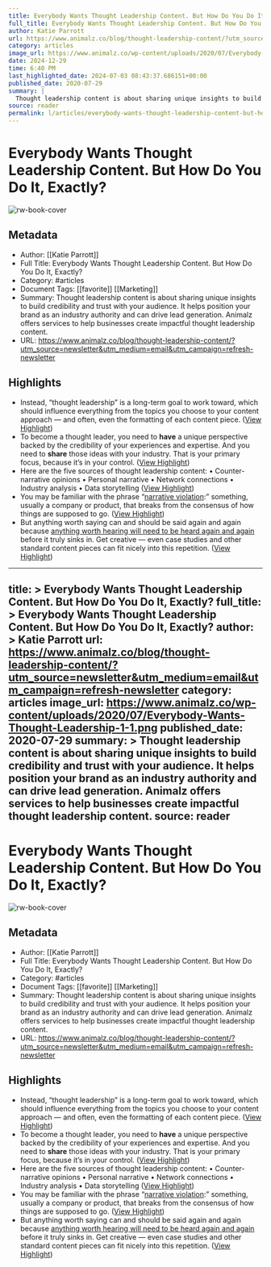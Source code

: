 ```yaml
---
title: Everybody Wants Thought Leadership Content. But How Do You Do It, Exactly?
full_title: Everybody Wants Thought Leadership Content. But How Do You Do It, Exactly?
author: Katie Parrott
url: https://www.animalz.co/blog/thought-leadership-content/?utm_source=newsletter&utm_medium=email&utm_campaign=refresh-newsletter
category: articles
image_url: https://www.animalz.co/wp-content/uploads/2020/07/Everybody-Wants-Thought-Leadership-1-1.png
date: 2024-12-29
time: 6:40 PM
last_highlighted_date: 2024-07-03 08:43:37.686151+00:00
published_date: 2020-07-29
summary: |
  Thought leadership content is about sharing unique insights to build credibility and trust with your audience. It helps position your brand as an industry authority and can drive lead generation. Animalz offers services to help businesses create impactful thought leadership content.
source: reader
permalink: l/articles/everybody-wants-thought-leadership-content-but-how-do-you-do-it-exactly
---
```

# Everybody Wants Thought Leadership Content. But How Do You Do It, Exactly?

![rw-book-cover](https://www.animalz.co/wp-content/uploads/2020/07/Everybody-Wants-Thought-Leadership-1-1.png)

## Metadata
- Author: [[Katie Parrott]]
- Full Title: Everybody Wants Thought Leadership Content. But How Do You Do It, Exactly?
- Category: #articles
- Document Tags: [[favorite]] [[Marketing]] 
- Summary: Thought leadership content is about sharing unique insights to build credibility and trust with your audience. It helps position your brand as an industry authority and can drive lead generation. Animalz offers services to help businesses create impactful thought leadership content.
- URL: https://www.animalz.co/blog/thought-leadership-content/?utm_source=newsletter&utm_medium=email&utm_campaign=refresh-newsletter

## Highlights
- Instead, “thought leadership” is a long-term goal to work toward, which should influence everything from the topics you choose to your content approach — and often, even the formatting of each content piece. ([View Highlight](https://read.readwise.io/read/01j1vw0twhnqc4snt1rbtksn9v))
- To become a thought leader, you need to **have** a unique perspective backed by the credibility of your experiences and expertise. And you need to **share** those ideas with your industry. That is your primary focus, because it’s in your control. ([View Highlight](https://read.readwise.io/read/01j1vw1vms3xe2ejee70vvar3j))
- Here are the five sources of thought leadership content:
  • Counter-narrative opinions
  • Personal narrative
  • Network connections
  • Industry analysis
  • Data storytelling ([View Highlight](https://read.readwise.io/read/01j1vw3ehebmm8pwmj7qbzyckf))
- You may be familiar with the phrase “[narrative violation](https://www.nytimes.com/2019/11/26/style/narrative-violation-venture-capital-tech.html):” something, usually a company or product, that breaks from the consensus of how things are supposed to go. ([View Highlight](https://read.readwise.io/read/01j1vw42ce3kfa1xypstypxhtp))
- But anything worth saying can and should be said again and again because [anything worth hearing will need to be heard again and again](https://www.animalz.co/blog/auteur-theory/) before it truly sinks in. Get creative — even case studies and other standard content pieces can fit nicely into this repetition. ([View Highlight](https://read.readwise.io/read/01j1vw6xxzwdeam7m0mnn08j02))


---
title: >
  Everybody Wants Thought Leadership Content. But How Do You Do It, Exactly?
full_title: >
  Everybody Wants Thought Leadership Content. But How Do You Do It, Exactly?
author: >
  Katie Parrott
url: https://www.animalz.co/blog/thought-leadership-content/?utm_source=newsletter&utm_medium=email&utm_campaign=refresh-newsletter
category: articles
image_url: https://www.animalz.co/wp-content/uploads/2020/07/Everybody-Wants-Thought-Leadership-1-1.png
published_date: 2020-07-29
summary: >
  Thought leadership content is about sharing unique insights to build credibility and trust with your audience. It helps position your brand as an industry authority and can drive lead generation. Animalz offers services to help businesses create impactful thought leadership content.
source: reader
---
# Everybody Wants Thought Leadership Content. But How Do You Do It, Exactly?

![rw-book-cover](https://www.animalz.co/wp-content/uploads/2020/07/Everybody-Wants-Thought-Leadership-1-1.png)

## Metadata
- Author: [[Katie Parrott]]
- Full Title: Everybody Wants Thought Leadership Content. But How Do You Do It, Exactly?
- Category: #articles
- Document Tags: [[favorite]] [[Marketing]] 
- Summary: Thought leadership content is about sharing unique insights to build credibility and trust with your audience. It helps position your brand as an industry authority and can drive lead generation. Animalz offers services to help businesses create impactful thought leadership content.
- URL: https://www.animalz.co/blog/thought-leadership-content/?utm_source=newsletter&utm_medium=email&utm_campaign=refresh-newsletter

## Highlights
- Instead, “thought leadership” is a long-term goal to work toward, which should influence everything from the topics you choose to your content approach — and often, even the formatting of each content piece. ([View Highlight](https://read.readwise.io/read/01j1vw0twhnqc4snt1rbtksn9v))
- To become a thought leader, you need to **have** a unique perspective backed by the credibility of your experiences and expertise. And you need to **share** those ideas with your industry. That is your primary focus, because it’s in your control. ([View Highlight](https://read.readwise.io/read/01j1vw1vms3xe2ejee70vvar3j))
- Here are the five sources of thought leadership content:
  • Counter-narrative opinions
  • Personal narrative
  • Network connections
  • Industry analysis
  • Data storytelling ([View Highlight](https://read.readwise.io/read/01j1vw3ehebmm8pwmj7qbzyckf))
- You may be familiar with the phrase “[narrative violation](https://www.nytimes.com/2019/11/26/style/narrative-violation-venture-capital-tech.html):” something, usually a company or product, that breaks from the consensus of how things are supposed to go. ([View Highlight](https://read.readwise.io/read/01j1vw42ce3kfa1xypstypxhtp))
- But anything worth saying can and should be said again and again because [anything worth hearing will need to be heard again and again](https://www.animalz.co/blog/auteur-theory/) before it truly sinks in. Get creative — even case studies and other standard content pieces can fit nicely into this repetition. ([View Highlight](https://read.readwise.io/read/01j1vw6xxzwdeam7m0mnn08j02))


